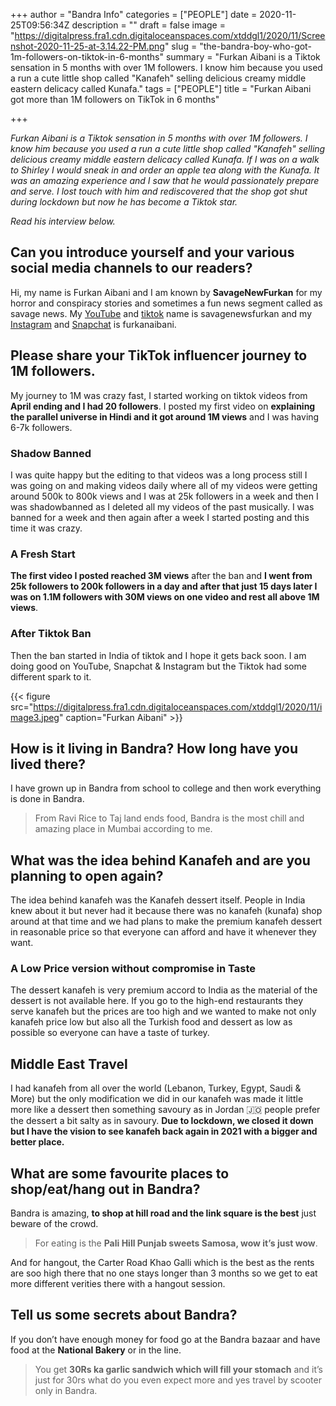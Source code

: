 +++
author = "Bandra Info"
categories = ["PEOPLE"]
date = 2020-11-25T09:56:34Z
description = ""
draft = false
image = "https://digitalpress.fra1.cdn.digitaloceanspaces.com/xtddgl1/2020/11/Screenshot-2020-11-25-at-3.14.22-PM.png"
slug = "the-bandra-boy-who-got-1m-followers-on-tiktok-in-6-months"
summary = "Furkan Aibani is a Tiktok sensation in 5 months with over 1M followers. I know him because you used a run a cute little shop called \"Kanafeh\" selling delicious creamy middle eastern delicacy called Kunafa."
tags = ["PEOPLE"]
title = "Furkan Aibani got more than 1M followers on TikTok in 6 months"

+++


_Furkan Aibani is a Tiktok sensation in 5 months with over 1M followers. I know him because you used a run a cute little shop called "Kanafeh" selling delicious creamy middle eastern delicacy called Kunafa. If I was on a walk to Shirley I would sneak in and order an apple tea along with the Kunafa. It was an amazing experience and I saw that he would passionately prepare and serve. I lost touch with him and rediscovered that the shop got shut during lockdown but now he has become a Tiktok star._

_Read his interview below._

## Can you introduce yourself and your various social media channels to our readers?

Hi, my name is Furkan Aibani and I am known by **SavageNewFurkan** for my horror and conspiracy stories and sometimes a fun news segment called as savage news. My [YouTube](https://www.youtube.com/c/SavageNewsFurkan) and [tiktok](https://www.tiktok.com/@savagenewsfurkan) name is savagenewsfurkan and my [Instagram](https://www.instagram.com/furkanaibani/?hl=en) and [Snapchat](https://www.snapchat.com/add/furkanaibani) is furkanaibani.

## Please share your TikTok influencer journey to 1M followers.

My journey to 1M was crazy fast, I started working on tiktok videos from **April ending and I had 20 followers**. I posted my first video on **explaining the parallel universe in Hindi and it got around 1M views** and I was having 6-7k followers.

### Shadow Banned

I was quite happy but the editing to that videos was a long process still I was going on and making videos daily where all of my videos were getting around 500k to 800k views and I was at 25k followers in a week and then I was shadowbanned as I deleted all my videos of the past musically. I was banned for a week and then again after a week I started posting and this time it was crazy.

### A Fresh Start

**The first video I posted reached 3M views** after the ban and **I went from 25k followers to 200k followers in a day and after that just 15 days later I was on 1.1M followers with 30M views on one video and rest all above 1M views**.

### After Tiktok Ban

Then the ban started in India of tiktok and I hope it gets back soon. I am doing good on YouTube, Snapchat & Instagram but the Tiktok had some different spark to it.

{{< figure src="https://digitalpress.fra1.cdn.digitaloceanspaces.com/xtddgl1/2020/11/image3.jpeg" caption="Furkan Aibani" >}}

## How is it living in Bandra? How long have you lived there?

I have grown up in Bandra from school to college and then work everything is done in Bandra.

> From Ravi Rice to Taj land ends food, Bandra is the most chill and amazing place in Mumbai according to me.

## What was the idea behind Kanafeh and are you planning to open again?

The idea behind kanafeh was the Kanafeh dessert itself. People in India knew about it but never had it because there was no kanafeh (kunafa) shop around at that time and we had plans to make the premium kanafeh dessert in reasonable price so that everyone can afford and have it whenever they want.

### A Low Price version without compromise in Taste

The dessert kanafeh is very premium accord to India as the material of the dessert is not available here. If you go to the high-end restaurants they serve kanafeh but the prices are too high and we wanted to make not only kanafeh price low but also all the Turkish food and dessert as low as possible so everyone can have a taste of turkey.

## Middle East Travel

I had kanafeh from all over the world (Lebanon, Turkey, Egypt, Saudi & More) but the only modification we did in our kanafeh was made it little more like a dessert then something savoury as in Jordan 🇯🇴 people prefer the dessert a bit salty as in savoury. **Due to lockdown, we closed it down but I have the vision to see kanafeh back again in 2021 with a bigger and better place.**

## What are some favourite places to shop/eat/hang out in Bandra?

Bandra is amazing, **to shop at hill road and the link square is the best** just beware of the crowd.

> For eating is the **Pali Hill Punjab sweets Samosa, wow it’s just wow**.

And for hangout, the Carter Road Khao Galli which is the best as the rents are soo high there that no one stays longer than 3 months so we get to eat more different verities there with a hangout session.

## Tell us some secrets about Bandra?

If you don’t have enough money for food go at the Bandra bazaar and have food at the **National Bakery** or in the line.

> You get **30Rs ka garlic sandwich which will fill your stomach** and it’s just for 30rs what do you even expect more and yes travel by scooter only in Bandra.







